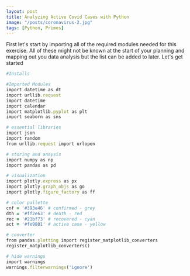 ```yaml
---
layout: post
title: Analyzing Active Covid Cases with Python
image: "/posts/coronavirus-2.jpg"
tags: [Python, Primes]
---
```


First let's start by importing all of the required modules needed for this exercise.  All of these might not be known at the start of your planning and mapping out you data analysis but the list can be added to later.  Let's get started

```ruby
#Installs

#Imported Modules
import datetime as dt
import urllib.request
import datetime
import calendar
import matplotlib.pyplot as plt
import seaborn as sns

# essential libraries
import json
import random
from urllib.request import urlopen

# storing and anaysis
import numpy as np
import pandas as pd

# visualization
import plotly.express as px
import plotly.graph_objs as go
import plotly.figure_factory as ff

# color pallette
cnf = '#393e46' # confirmed - grey
dth = '#ff2e63' # death - red
rec = '#21bf73' # recovered - cyan
act = '#fe9801' # active case - yellow

# converter
from pandas.plotting import register_matplotlib_converters
register_matplotlib_converters()   

# hide warnings
import warnings
warnings.filterwarnings('ignore')
```



